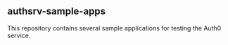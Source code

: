 ## authsrv-sample-apps

This repository contains several sample applications for testing the Auth0 service.